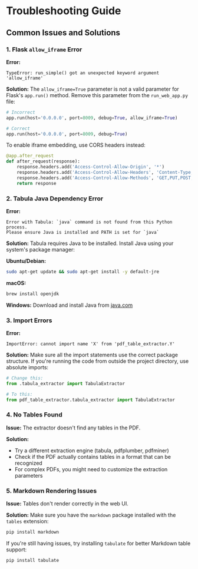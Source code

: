 # Troubleshooting Guide

## Common Issues and Solutions

### 1. Flask `allow_iframe` Error

**Error:**
```
TypeError: run_simple() got an unexpected keyword argument 'allow_iframe'
```

**Solution:**
The `allow_iframe=True` parameter is not a valid parameter for Flask's `app.run()` method. Remove this parameter from the `run_web_app.py` file:

```python
# Incorrect
app.run(host='0.0.0.0', port=8009, debug=True, allow_iframe=True)

# Correct
app.run(host='0.0.0.0', port=8009, debug=True)
```

To enable iframe embedding, use CORS headers instead:

```python
@app.after_request
def after_request(response):
    response.headers.add('Access-Control-Allow-Origin', '*')
    response.headers.add('Access-Control-Allow-Headers', 'Content-Type,Authorization')
    response.headers.add('Access-Control-Allow-Methods', 'GET,PUT,POST,DELETE,OPTIONS')
    return response
```

### 2. Tabula Java Dependency Error

**Error:**
```
Error with Tabula: `java` command is not found from this Python process.
Please ensure Java is installed and PATH is set for `java`
```

**Solution:**
Tabula requires Java to be installed. Install Java using your system's package manager:

**Ubuntu/Debian:**
```bash
sudo apt-get update && sudo apt-get install -y default-jre
```

**macOS:**
```bash
brew install openjdk
```

**Windows:**
Download and install Java from [java.com](https://www.java.com/download/)

### 3. Import Errors

**Error:**
```
ImportError: cannot import name 'X' from 'pdf_table_extractor.Y'
```

**Solution:**
Make sure all the import statements use the correct package structure. If you're running the code from outside the project directory, use absolute imports:

```python
# Change this:
from .tabula_extractor import TabulaExtractor

# To this:
from pdf_table_extractor.tabula_extractor import TabulaExtractor
```

### 4. No Tables Found

**Issue:**
The extractor doesn't find any tables in the PDF.

**Solution:**
- Try a different extraction engine (tabula, pdfplumber, pdfminer)
- Check if the PDF actually contains tables in a format that can be recognized
- For complex PDFs, you might need to customize the extraction parameters

### 5. Markdown Rendering Issues

**Issue:**
Tables don't render correctly in the web UI.

**Solution:**
Make sure you have the `markdown` package installed with the `tables` extension:

```bash
pip install markdown
```

If you're still having issues, try installing `tabulate` for better Markdown table support:

```bash
pip install tabulate
```